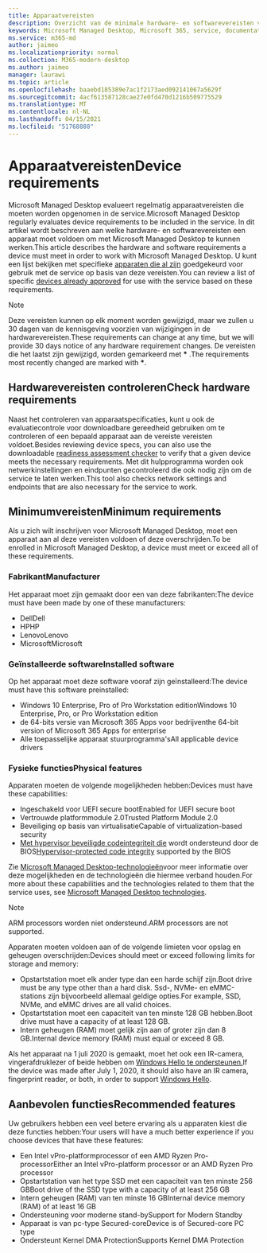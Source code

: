 ```yaml
---
title: Apparaatvereisten
description: Overzicht van de minimale hardware- en softwarevereisten voor apparaten die met Microsoft Managed Desktop kunnen werken
keywords: Microsoft Managed Desktop, Microsoft 365, service, documentatie
ms.service: m365-md
author: jaimeo
ms.localizationpriority: normal
ms.collection: M365-modern-desktop
ms.author: jaimeo
manager: laurawi
ms.topic: article
ms.openlocfilehash: baaebd185389e7ac1f2173aed092141067a5629f
ms.sourcegitcommit: 4acf613587128cae27e0fd470d1216b509775529
ms.translationtype: MT
ms.contentlocale: nl-NL
ms.lasthandoff: 04/15/2021
ms.locfileid: "51768888"
---
```

# <a name="device-requirements"></a><span data-ttu-id="28e78-104">Apparaatvereisten</span><span class="sxs-lookup"><span data-stu-id="28e78-104">Device requirements</span></span>

<span data-ttu-id="28e78-105">Microsoft Managed Desktop evalueert regelmatig apparaatvereisten die moeten worden opgenomen in de service.</span><span class="sxs-lookup"><span data-stu-id="28e78-105">Microsoft Managed Desktop regularly evaluates device requirements to be included in the service.</span></span> <span data-ttu-id="28e78-106">In dit artikel wordt beschreven aan welke hardware- en softwarevereisten een apparaat moet voldoen om met Microsoft Managed Desktop te kunnen werken.</span><span class="sxs-lookup"><span data-stu-id="28e78-106">This article describes the hardware and software requirements a device must meet in order to work with Microsoft Managed Desktop.</span></span> <span data-ttu-id="28e78-107">U kunt een lijst bekijken met specifieke [apparaten die al zijn](device-list.md) goedgekeurd voor gebruik met de service op basis van deze vereisten.</span><span class="sxs-lookup"><span data-stu-id="28e78-107">You can review a list of specific [devices already approved](device-list.md) for use with the service based on these requirements.</span></span>

> [!NOTE]
> <span data-ttu-id="28e78-108">Deze vereisten kunnen op elk moment worden gewijzigd, maar we zullen u 30 dagen van de kennisgeving voorzien van wijzigingen in de hardwarevereisten.</span><span class="sxs-lookup"><span data-stu-id="28e78-108">These requirements can change at any time, but we will provide 30 days notice of any hardware requirement changes.</span></span> <span data-ttu-id="28e78-109">De vereisten die het laatst zijn gewijzigd, worden gemarkeerd met **\*** .</span><span class="sxs-lookup"><span data-stu-id="28e78-109">The requirements most recently changed are marked with **\***.</span></span> 

## <a name="check-hardware-requirements"></a><span data-ttu-id="28e78-110">Hardwarevereisten controleren</span><span class="sxs-lookup"><span data-stu-id="28e78-110">Check hardware requirements</span></span>

<span data-ttu-id="28e78-111">Naast het controleren van apparaatspecificaties, [](../get-ready/readiness-assessment-downloadable.md) kunt u ook de evaluatiecontrole voor downloadbare gereedheid gebruiken om te controleren of een bepaald apparaat aan de vereiste vereisten voldoet.</span><span class="sxs-lookup"><span data-stu-id="28e78-111">Besides reviewing device specs, you can also use the downloadable [readiness assessment checker](../get-ready/readiness-assessment-downloadable.md) to verify that a given device meets the necessary requirements.</span></span> <span data-ttu-id="28e78-112">Met dit hulpprogramma worden ook netwerkinstellingen en eindpunten gecontroleerd die ook nodig zijn om de service te laten werken.</span><span class="sxs-lookup"><span data-stu-id="28e78-112">This tool also checks network settings and endpoints that are also necessary for the service to work.</span></span>

## <a name="minimum-requirements"></a><span data-ttu-id="28e78-113">Minimumvereisten</span><span class="sxs-lookup"><span data-stu-id="28e78-113">Minimum requirements</span></span>

<span data-ttu-id="28e78-114">Als u zich wilt inschrijven voor Microsoft Managed Desktop, moet een apparaat aan al deze vereisten voldoen of deze overschrijden.</span><span class="sxs-lookup"><span data-stu-id="28e78-114">To be enrolled in Microsoft Managed Desktop, a device must meet or exceed all of these requirements.</span></span>

### <a name="manufacturer"></a><span data-ttu-id="28e78-115">Fabrikant</span><span class="sxs-lookup"><span data-stu-id="28e78-115">Manufacturer</span></span>

<span data-ttu-id="28e78-116">Het apparaat moet zijn gemaakt door een van deze fabrikanten:</span><span class="sxs-lookup"><span data-stu-id="28e78-116">The device must have been made by one of these manufacturers:</span></span>

- <span data-ttu-id="28e78-117">Dell</span><span class="sxs-lookup"><span data-stu-id="28e78-117">Dell</span></span>
- <span data-ttu-id="28e78-118">HP</span><span class="sxs-lookup"><span data-stu-id="28e78-118">HP</span></span>
- <span data-ttu-id="28e78-119">Lenovo</span><span class="sxs-lookup"><span data-stu-id="28e78-119">Lenovo</span></span>
- <span data-ttu-id="28e78-120">Microsoft</span><span class="sxs-lookup"><span data-stu-id="28e78-120">Microsoft</span></span>


### <a name="installed-software"></a><span data-ttu-id="28e78-121">Geïnstalleerde software</span><span class="sxs-lookup"><span data-stu-id="28e78-121">Installed software</span></span>

<span data-ttu-id="28e78-122">Op het apparaat moet deze software vooraf zijn geïnstalleerd:</span><span class="sxs-lookup"><span data-stu-id="28e78-122">The device must have this software preinstalled:</span></span>

- <span data-ttu-id="28e78-123">Windows 10 Enterprise, Pro of Pro Workstation edition</span><span class="sxs-lookup"><span data-stu-id="28e78-123">Windows 10 Enterprise, Pro, or Pro Workstation edition</span></span>
- <span data-ttu-id="28e78-124">de 64-bits versie van Microsoft 365 Apps voor bedrijven</span><span class="sxs-lookup"><span data-stu-id="28e78-124">the 64-bit version of Microsoft 365 Apps for enterprise</span></span> 
- <span data-ttu-id="28e78-125">Alle toepasselijke apparaat stuurprogramma's</span><span class="sxs-lookup"><span data-stu-id="28e78-125">All applicable device drivers</span></span>


### <a name="physical-features"></a><span data-ttu-id="28e78-126">Fysieke functies</span><span class="sxs-lookup"><span data-stu-id="28e78-126">Physical features</span></span>

<span data-ttu-id="28e78-127">Apparaten moeten de volgende mogelijkheden hebben:</span><span class="sxs-lookup"><span data-stu-id="28e78-127">Devices must have these capabilities:</span></span>

- <span data-ttu-id="28e78-128">Ingeschakeld voor UEFI secure boot</span><span class="sxs-lookup"><span data-stu-id="28e78-128">Enabled for UEFI secure boot</span></span> 
- <span data-ttu-id="28e78-129">Vertrouwde platformmodule 2.0</span><span class="sxs-lookup"><span data-stu-id="28e78-129">Trusted Platform Module 2.0</span></span> 
- <span data-ttu-id="28e78-130">Beveiliging op basis van virtualisatie</span><span class="sxs-lookup"><span data-stu-id="28e78-130">Capable of virtualization-based security</span></span> 
- <span data-ttu-id="28e78-131">[Met hypervisor beveiligde codeintegriteit die](/windows-hardware/drivers/bringup/device-guard-and-credential-guard) wordt ondersteund door de BIOS</span><span class="sxs-lookup"><span data-stu-id="28e78-131">[Hypervisor-protected code integrity](/windows-hardware/drivers/bringup/device-guard-and-credential-guard) supported by the BIOS</span></span>

<span data-ttu-id="28e78-132">Zie [Microsoft Managed Desktop-technologieën](../intro/technologies.md)voor meer informatie over deze mogelijkheden en de technologieën die hiermee verband houden.</span><span class="sxs-lookup"><span data-stu-id="28e78-132">For more about these capabilities and the technologies related to them that the service uses, see [Microsoft Managed Desktop technologies](../intro/technologies.md).</span></span>

> [!NOTE]
> <span data-ttu-id="28e78-133">ARM processors worden niet ondersteund.</span><span class="sxs-lookup"><span data-stu-id="28e78-133">ARM processors are not supported.</span></span>

<span data-ttu-id="28e78-134">Apparaten moeten voldoen aan of de volgende limieten voor opslag en geheugen overschrijden:</span><span class="sxs-lookup"><span data-stu-id="28e78-134">Devices should meet or exceed following limits for storage and memory:</span></span>

- <span data-ttu-id="28e78-135">Opstartstation moet elk ander type dan een harde schijf zijn.</span><span class="sxs-lookup"><span data-stu-id="28e78-135">Boot drive must be any type other than a hard disk.</span></span> <span data-ttu-id="28e78-136">Ssd-, NVMe- en eMMC-stations zijn bijvoorbeeld allemaal geldige opties.</span><span class="sxs-lookup"><span data-stu-id="28e78-136">For example, SSD, NVMe, and eMMC drives are all valid choices.</span></span>
- <span data-ttu-id="28e78-137">Opstartstation moet een capaciteit van ten minste 128 GB hebben.</span><span class="sxs-lookup"><span data-stu-id="28e78-137">Boot drive must have a capacity of at least 128 GB.</span></span>
- <span data-ttu-id="28e78-138">Intern geheugen (RAM) moet gelijk zijn aan of groter zijn dan 8 GB.</span><span class="sxs-lookup"><span data-stu-id="28e78-138">Internal device memory (RAM) must equal or exceed 8 GB.</span></span>

<span data-ttu-id="28e78-139">Als het apparaat na 1 juli 2020 is gemaakt, moet het ook een IR-camera, vingerafdruklezer of beide hebben om [Windows Hello te ondersteunen.](/windows-hardware/design/device-experiences/windows-hello-enhanced-sign-in-security)</span><span class="sxs-lookup"><span data-stu-id="28e78-139">If the device was made after July 1, 2020, it should also have an IR camera, fingerprint reader, or both, in order to support [Windows Hello](/windows-hardware/design/device-experiences/windows-hello-enhanced-sign-in-security).</span></span>

## <a name="recommended-features"></a><span data-ttu-id="28e78-140">Aanbevolen functies</span><span class="sxs-lookup"><span data-stu-id="28e78-140">Recommended features</span></span>

<span data-ttu-id="28e78-141">Uw gebruikers hebben een veel betere ervaring als u apparaten kiest die deze functies hebben:</span><span class="sxs-lookup"><span data-stu-id="28e78-141">Your users will have a much better experience if you choose devices that have these features:</span></span>

- <span data-ttu-id="28e78-142">Een Intel vPro-platformprocessor of een AMD Ryzen Pro-processor</span><span class="sxs-lookup"><span data-stu-id="28e78-142">Either an Intel vPro-platform processor or an AMD Ryzen Pro processor</span></span>
- <span data-ttu-id="28e78-143">Opstartstation van het type SSD met een capaciteit van ten minste 256 GB</span><span class="sxs-lookup"><span data-stu-id="28e78-143">Boot drive of the SSD type with a capacity of at least 256 GB</span></span>
- <span data-ttu-id="28e78-144">Intern geheugen (RAM) van ten minste 16 GB</span><span class="sxs-lookup"><span data-stu-id="28e78-144">Internal device memory (RAM) of at least 16 GB</span></span>
- <span data-ttu-id="28e78-145">Ondersteuning voor moderne stand-by</span><span class="sxs-lookup"><span data-stu-id="28e78-145">Support for Modern Standby</span></span>
- <span data-ttu-id="28e78-146">Apparaat is van pc-type Secured-core</span><span class="sxs-lookup"><span data-stu-id="28e78-146">Device is of Secured-core PC type</span></span>
- <span data-ttu-id="28e78-147">Ondersteunt Kernel DMA Protection</span><span class="sxs-lookup"><span data-stu-id="28e78-147">Supports Kernel DMA Protection</span></span>
